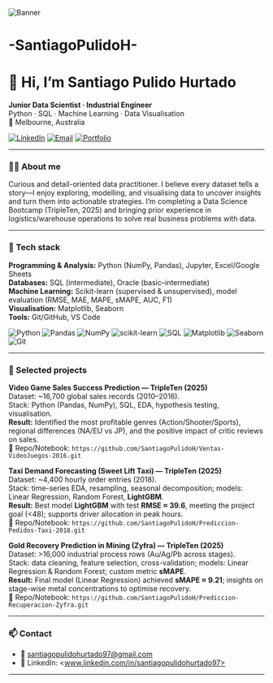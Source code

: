 
![Banner](https://github.com/user-attachments/assets/337f8fad-61c8-47e0-bdea-7132b9166bf8)

# -SantiagoPulidoH-

# 👋 Hi, I’m **Santiago Pulido Hurtado**

**Junior Data Scientist · Industrial Engineer**  
Python · SQL · Machine Learning · Data Visualisation  
📍 Melbourne, Australia

[![LinkedIn](https://img.shields.io/badge/LinkedIn-0A66C2?logo=linkedin&logoColor=white)](<www.linkedin.com/in/santiagopulidohurtado97>)
[![Email](https://img.shields.io/badge/Email-Contact-1f6feb)](mailto:santiagopulidohurtado97@gmail.com)
[![Portfolio](https://img.shields.io/badge/Portfolio-Coming%20soon-555)](#)

---

### 👨‍💻 About me
Curious and detail-oriented data practitioner. I believe every dataset tells a story—I enjoy exploring, modelling, and visualising data to uncover insights and turn them into actionable strategies. I’m completing a Data Science Bootcamp (TripleTen, 2025) and bringing prior experience in logistics/warehouse operations to solve real business problems with data.

---

### 🧰 Tech stack
**Programming & Analysis:** Python (NumPy, Pandas), Jupyter, Excel/Google Sheets  
**Databases:** SQL (intermediate), Oracle (basic–intermediate)  
**Machine Learning:** Scikit-learn (supervised & unsupervised), model evaluation (RMSE, MAE, MAPE, sMAPE, AUC, F1)  
**Visualisation:** Matplotlib, Seaborn  
**Tools:** Git/GitHub, VS Code

<p>
  <img alt="Python" src="https://img.shields.io/badge/Python-3776AB?logo=python&logoColor=white">
  <img alt="Pandas" src="https://img.shields.io/badge/Pandas-150458?logo=pandas&logoColor=white">
  <img alt="NumPy" src="https://img.shields.io/badge/NumPy-013243?logo=numpy&logoColor=white">
  <img alt="scikit-learn" src="https://img.shields.io/badge/scikit--learn-F7931E?logo=scikitlearn&logoColor=white">
  <img alt="SQL" src="https://img.shields.io/badge/SQL-2F74C0?logo=databricks&logoColor=white">
  <img alt="Matplotlib" src="https://img.shields.io/badge/Matplotlib-11557c">
  <img alt="Seaborn" src="https://img.shields.io/badge/Seaborn-4B8BBE">
  <img alt="Git" src="https://img.shields.io/badge/Git-F05032?logo=git&logoColor=white">
</p>

---

### 🚀 Selected projects
**Video Game Sales Success Prediction — TripleTen (2025)**  
Dataset: ~16,700 global sales records (2010–2016).  
Stack: Python (Pandas, NumPy), SQL, EDA, hypothesis testing, visualisation.  
**Result:** Identified the most profitable genres (Action/Shooter/Sports), regional differences (NA/EU vs JP), and the positive impact of critic reviews on sales.  
🔗 Repo/Notebook: `https://github.com/SantiagoPulidoH/Ventas-VideoJuegos-2016.git`

**Taxi Demand Forecasting (Sweet Lift Taxi) — TripleTen (2025)**  
Dataset: ~4,400 hourly order entries (2018).  
Stack: time-series EDA, resampling, seasonal decomposition; models: Linear Regression, Random Forest, **LightGBM**.  
**Result:** Best model **LightGBM** with test **RMSE ≈ 39.6**, meeting the project goal (<48); supports driver allocation in peak hours.  
🔗 Repo/Notebook: `https://github.com/SantiagoPulidoH/Prediccion-Pedidos-Taxi-2018.git`

**Gold Recovery Prediction in Mining (Zyfra) — TripleTen (2025)**  
Dataset: >16,000 industrial process rows (Au/Ag/Pb across stages).  
Stack: data cleaning, feature selection, cross-validation; models: Linear Regression & Random Forest; custom metric **sMAPE**.  
**Result:** Final model (Linear Regression) achieved **sMAPE ≈ 9.21**; insights on stage-wise metal concentrations to optimise recovery.  
🔗 Repo/Notebook: `https://github.com/SantiagoPulidoH/Prediccion-Recuperacion-Zyfra.git`

---

### 📫 Contact
- 📧 santiagopulidohurtado97@gmail.com  
- 🔗 LinkedIn: <www.linkedin.com/in/santiagopulidohurtado97>

---


